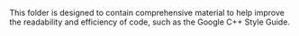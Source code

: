 This folder is designed to contain comprehensive material to help improve the readability and efficiency of code, such as the
Google C++ Style Guide.
